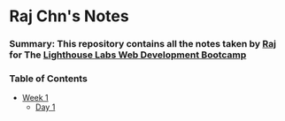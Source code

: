 # Raj Chn's Notes

### Summary: This repository contains all the notes taken by [Raj](https://github.com/RajChn) for The [Lighthouse Labs Web Development Bootcamp](https://www.lighthouselabs.ca/)

### Table of Contents
* [Week 1](/Week_1)
  * [Day 1](/Week_1/Day_1) 